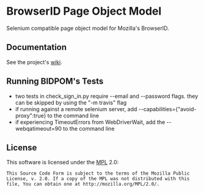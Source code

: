 **B**rowser**ID** **P**age **O**bject **M**odel
===============================================
Selenium compatible page object model for Mozilla's BrowserID.

Documentation
-------------
See the project's [wiki](https://github.com/mozilla/bidpom/wiki).

Running BIDPOM's Tests
----------------------
* two tests in check_sign_in.py require --email and --password flags. they can be skipped by using the "-m travis" flag
* if running against a remote selenium server, add --capabilities={"avoid-proxy":true} to the command line
* if experiencing TimeoutErrors from WebDriverWait, add the --webqatimeout=90 to the command line

License
-------
This software is licensed under the [MPL](http://www.mozilla.org/MPL/2.0/) 2.0:

    This Source Code Form is subject to the terms of the Mozilla Public
    License, v. 2.0. If a copy of the MPL was not distributed with this
    file, You can obtain one at http://mozilla.org/MPL/2.0/.
